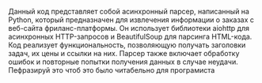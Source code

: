 Данный код представляет собой асинхронный парсер, написанный на Python, который предназначен для извлечения информации о заказах с веб-сайта фриланс-платформы. Он использует библиотеки aiohttp для асинхронных HTTP-запросов и BeautifulSoup для парсинга HTML-кода. Код реализует функциональность, позволяющую получать заголовки задач, их цены и ссылки на них. Парсер также включает обработку ошибок и повторные попытки получения данных в случае неудачи. Пефразируй это чтоб это было читабельно для програмиста
